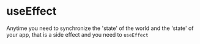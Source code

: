 # useEffect

Anytime you need to synchronize the 'state' of the world and the 'state' of your app, that is a side effect and you need to `useEffect`
